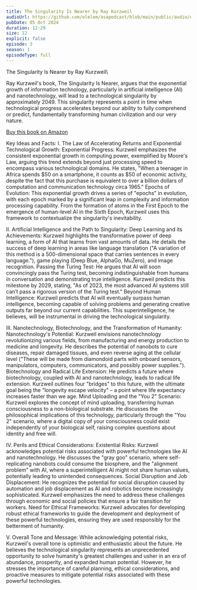 ```yaml
---
title: The Singularity Is Nearer by Ray Kurzweil
audioUrl: https://github.com/elelem/asapodcast/blob/main/public/audio/episode-3.mp3?raw=true
pubDate: 05 Oct 2024
duration: 12:29
size: 12
explicit: false
episode: 3
season: 1
episodeType: full
---
```

The Singularity Is Nearer by Ray Kurzweil\

Ray Kurzweil's book, The Singularity Is Nearer, argues that the exponential growth of information technology, particularly in artificial intelligence (AI) and nanotechnology, will lead to a technological singularity by approximately 2049. This singularity represents a point in time when technological progress accelerates beyond our ability to fully comprehend or predict, fundamentally transforming human civilization and our very nature.

[Buy this book on Amazon](https://amzn.to/3YeAsnj)

Key Ideas and Facts:
I. The Law of Accelerating Returns and Exponential Technological Growth:
Exponential Progress: Kurzweil emphasizes the consistent exponential growth in computing power, exemplified by Moore's Law, arguing this trend extends beyond just processing speed to encompass various technological domains. He states, "When a teenager in Africa spends $50 on a smartphone, it counts as $50 of economic activity, despite the fact that this purchase is equivalent to over a billion dollars of computation and communication technology circa 1965."
Epochs of Evolution: This exponential growth drives a series of "epochs" in evolution, with each epoch marked by a significant leap in complexity and information processing capability. From the formation of atoms in the First Epoch to the emergence of human-level AI in the Sixth Epoch, Kurzweil uses this framework to contextualize the singularity's inevitability.

II. Artificial Intelligence and the Path to Singularity:
Deep Learning and its Achievements: Kurzweil highlights the transformative power of deep learning, a form of AI that learns from vast amounts of data. He details the success of deep learning in areas like language translation ("A variation of this method is a 500-dimensional space that carries sentences in every language."), game playing (Deep Blue, AlphaGo, MuZero), and image recognition.
Passing the Turing Test: He argues that AI will soon convincingly pass the Turing test, becoming indistinguishable from humans in conversation and demonstrating true intelligence. Kurzweil predicts this milestone by 2029, stating, "As of 2023, the most advanced AI systems still can’t pass a rigorous version of the Turing test."
Beyond Human Intelligence: Kurzweil predicts that AI will eventually surpass human intelligence, becoming capable of solving problems and generating creative outputs far beyond our current capabilities. This superintelligence, he believes, will be instrumental in driving the technological singularity.

III. Nanotechnology, Biotechnology, and the Transformation of Humanity:
Nanotechnology's Potential: Kurzweil envisions nanotechnology revolutionizing various fields, from manufacturing and energy production to medicine and longevity. He describes the potential of nanobots to cure diseases, repair damaged tissues, and even reverse aging at the cellular level ("These will be made from diamondoid parts with onboard sensors, manipulators, computers, communicators, and possibly power supplies.").
Biotechnology and Radical Life Extension: He predicts a future where biotechnology, coupled with AI and nanotechnology, leads to radical life extension. Kurzweil outlines four "bridges" to this future, with the ultimate goal being the "longevity escape velocity" – a point where life expectancy increases faster than we age.
Mind Uploading and the "You 2" Scenario: Kurzweil explores the concept of mind uploading, transferring human consciousness to a non-biological substrate. He discusses the philosophical implications of this technology, particularly through the "You 2" scenario, where a digital copy of your consciousness could exist independently of your biological self, raising complex questions about identity and free will.

IV. Perils and Ethical Considerations:
Existential Risks: Kurzweil acknowledges potential risks associated with powerful technologies like AI and nanotechnology. He discusses the "gray goo" scenario, where self-replicating nanobots could consume the biosphere, and the "alignment problem" with AI, where a superintelligent AI might not share human values, potentially leading to unintended consequences.
Social Disruption and Job Displacement: He recognizes the potential for social disruption caused by automation and job displacement as AI and robotics become increasingly sophisticated. Kurzweil emphasizes the need to address these challenges through economic and social policies that ensure a fair transition for workers.
Need for Ethical Frameworks: Kurzweil advocates for developing robust ethical frameworks to guide the development and deployment of these powerful technologies, ensuring they are used responsibly for the betterment of humanity.

V. Overall Tone and Message:
While acknowledging potential risks, Kurzweil's overall tone is optimistic and enthusiastic about the future. He believes the technological singularity represents an unprecedented opportunity to solve humanity's greatest challenges and usher in an era of abundance, prosperity, and expanded human potential. However, he stresses the importance of careful planning, ethical considerations, and proactive measures to mitigate potential risks associated with these powerful technologies.